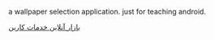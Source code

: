 a wallpaper selection application. just for teaching android.

[بازار آنلاین خدمات کارین](https://kaarin.com)
